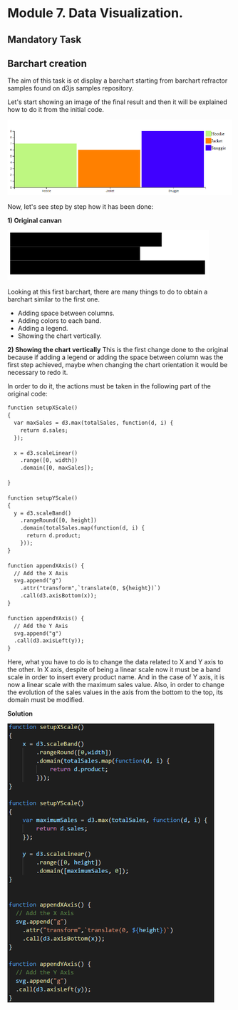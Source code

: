 # Module 7. Data Visualization.
## Mandatory Task
## Barchart creation

The aim of this task is ot display a barchart starting from barchart refractor samples found on d3js samples repository.

Let's start showing an image of the final result and then it will be explained how to do it from the initial code.

![FinalResult](./pictures/FinalResult.PNG "BarChart")

Now, let's see step by step how it has been done:

**1) Original canvan**



![Original](./pictures/original.png "BarChart Original")


Looking at this first barchart, there are many things to do to obtain a barchart similar to the first one.
* Adding space between columns.
* Adding colors to each band.
* Adding a legend.
* Showing the chart vertically.

**2) Showing the chart vertically**
This is the first change done to the original because if adding a legend or adding the space between column was the first step achieved, maybe when changing the chart orientation it would be necessary to redo it.

In order to do it, the actions must be taken in the following part of the original code:

```diff
function setupXScale()
{
  var maxSales = d3.max(totalSales, function(d, i) {
    return d.sales;
  });

  x = d3.scaleLinear()
    .range([0, width])
    .domain([0, maxSales]);

}

function setupYScale()
{
  y = d3.scaleBand()
    .rangeRound([0, height])
    .domain(totalSales.map(function(d, i) {
      return d.product;
    }));
}

function appendXAxis() {
  // Add the X Axis
  svg.append("g")
    .attr("transform",`translate(0, ${height})`)
    .call(d3.axisBottom(x));
}

function appendYAxis() {
  // Add the Y Axis
  svg.append("g")
  .call(d3.axisLeft(y));
}
```

Here, what you have to do is to change the data related to X and Y axis to the other. In X axis, despite of being a linear scale now it must be a band scale in order to insert every product name. And in the case of Y axis, it is now a linear scale with the maximum sales value. Also, in order to change the evolution of the sales values in the axis from the bottom to the top, its domain must be modified. 

**Solution**


![Solution1](./pictures/solution1.png "Solution 1")


